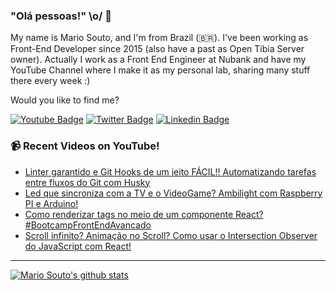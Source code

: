 ### "Olá pessoas!" \o/ 👋

My name is Mario Souto, and I'm from Brazil (🇧🇷). I've been working as Front-End Developer since 2015 (also have a past as Open Tibia Server owner). Actually I work as a Front End Engineer at Nubank and have my YouTube Channel where I make it as my personal lab, sharing many stuff there every week :)

Would you like to find me?

[![Youtube Badge](https://img.shields.io/badge/-Youtube-FF0000?style=flat-square&labelColor=FF0000&logo=youtube&logoColor=white&link=https://youtube.com/c/DevSoutinho)](https://youtube.com/c/DevSoutinho)
[![Twitter Badge](https://img.shields.io/badge/-Twitter-1ca0f1?style=flat-square&labelColor=1ca0f1&logo=twitter&logoColor=white&link=https://twitter.com/omariosouto)](https://twitter.com/omariosouto)
[![Linkedin Badge](https://img.shields.io/badge/-LinkedIn-blue?style=flat-square&logo=Linkedin&logoColor=white&link=https://www.linkedin.com/in/omariosouto)](https://www.linkedin.com/in/omariosouto)

### 📹 Recent Videos on YouTube!

<!-- YOUTUBE:START -->
- [Linter garantido e Git Hooks de um jeito FÁCIL!! Automatizando tarefas entre fluxos do Git com Husky](https://www.youtube.com/watch?v=F3B8W3yPPSo)
- [Led que sincroniza com a TV e o VideoGame? Ambilight com Raspberry PI e Arduino!](https://www.youtube.com/watch?v=I-DcBIUsCZw)
- [Como renderizar tags no meio de um componente React? #BootcampFrontEndAvancado](https://www.youtube.com/watch?v=dA6EW4FmjbI)
- [Scroll infinito? Animação no Scroll? Como usar o Intersection Observer do JavaScript com React!](https://www.youtube.com/watch?v=lrot_otx2tA)
<!-- YOUTUBE:END -->

____


[![Mario Souto's github stats](https://github-readme-stats.vercel.app/api?username=omariosouto&theme=dark&show_icons=true&count_private=true)](https://github.com/omariosouto)
